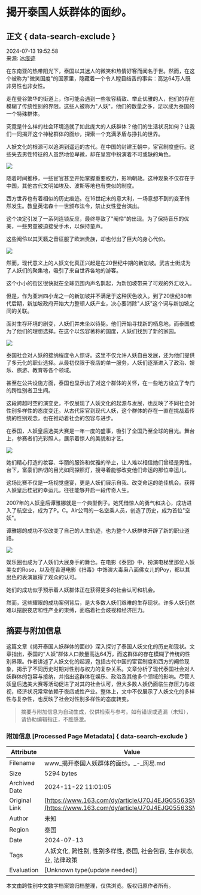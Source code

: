 # 揭开泰国人妖群体的面纱。

## 正文 { data-search-exclude }


2024-07-13 19:52:58  
来源: [冰痕迹](https://www.163.com/dy/media/T1684331141485.html)  

在东南亚的热带阳光下，泰国以其迷人的微笑和热情好客而闻名于世。然而，在这个被称为"微笑国度"的国家里，隐藏着一个令人瞠目结舌的事实：高达64万人既非男性也非女性。

走在曼谷繁华的街道上，你可能会遇到一些妆容精致、举止优雅的人，他们的存在模糊了传统性别的界限。这些人被称为"人妖"，他们的数量之多，足以成为泰国的一个特殊群体。

究竟是什么样的社会环境造就了如此庞大的人妖群体？他们的生活状况如何？让我们一同揭开这个神秘群体的面纱，探索一个充满矛盾与挣扎的世界。

人妖文化的根源可以追溯到遥远的古代。在中国的封建王朝中，宦官制度盛行。这些失去男性特征的人虽然地位卑微，却在皇宫中扮演着不可或缺的角色。

![](https://nimg.ws.126.net/?url=http%3A%2F%2Fdingyue.ws.126.net%2F2024%2F0713%2F7ad3517aj00sgk8ue003ed000xc00p0m.jpg&thumbnail=660x2147483647&quality=80&type=jpg)

随着时间推移，一些宦官甚至开始掌握重要权力，影响朝政。这种现象不仅存在于中国，其他古代文明如埃及、波斯等地也有类似的制度。

西方世界也有着相似的历史痕迹。在16世纪末的意大利，一场意想不到的变革悄然发生。教皇英诺森十一世颁布法令，禁止女性登台演出。

这个决定引发了一系列连锁反应，最终导致了"阉伶"的出现。为了保持音乐的优美，一些男童被迫接受手术，以保持童声。

这些阉伶以其天籁之音征服了欧洲贵族，却也付出了巨大的身心代价。

![](https://nimg.ws.126.net/?url=http%3A%2F%2Fdingyue.ws.126.net%2F2024%2F0713%2F95a67c5bj00sgk8ue002bd000zc00msm.jpg&thumbnail=660x2147483647&quality=80&type=jpg)

然而，现代意义上的人妖文化真正兴起是在20世纪中期的新加坡。武吉士街成为了人妖们的聚集地，吸引了来自世界各地的游客。

这个小小的街区很快就在全球范围内声名鹊起，为新加坡带来了可观的外汇收入。

但是，作为亚洲四小龙之一的新加坡并不满足于这种灰色收入。到了20世纪80年代后期，新加坡政府开始大力整顿人妖产业，决心要消除"人妖"这个词与新加坡之间的关联。

面对生存环境的剧变，人妖们并未坐以待毙。他们开始寻找新的栖息地，而泰国成为了他们的理想选择。在这个以包容著称的国度，人妖们找到了新的家园。

![](https://nimg.ws.126.net/?url=http%3A%2F%2Fdingyue.ws.126.net%2F2024%2F0713%2F0a4ac9a5j00sgk8ue00gxd000js00czm.jpg&thumbnail=660x2147483647&quality=80&type=jpg)

泰国社会对人妖的接纳程度令人惊讶。这里不仅允许人妖自由发展，还为他们提供了多元化的职业选择。从最初仅限于夜店的单一服务，人妖们逐渐进入了政治、娱乐、旅游、教育等各个领域。

甚至在公共设施方面，泰国也显示出了对这个群体的关怀，在一些地方设立了专门的跨性别者卫生间。

这段跨越时空的演变史，不仅展现了人妖文化的起源与发展，也反映了不同社会对性别多样性的态度变迁。从古代宦官到现代人妖，这个群体的存在一直在挑战着传统的性别观念，也在推动着社会的包容与进步。

在泰国，人妖皇后选美大赛是一年一度的盛事，吸引了全国乃至全球的目光。舞台上，参赛者们光彩照人，展示着惊人的美貌和才艺。

![](https://nimg.ws.126.net/?url=http%3A%2F%2Fdingyue.ws.126.net%2F2024%2F0713%2F300b1315j00sgk8ue002dd000p000gom.jpg&thumbnail=660x2147483647&quality=80&type=jpg)

她们精心打造的妆容、华丽的服饰和优雅的举止，让人难以相信她们曾经是男性。台下，富豪们热切的目光如同探照灯，搜寻着能够改变他们命运的那位幸运儿。

这场比赛不仅是一场视觉盛宴，更是人妖们展示自我、改变命运的绝佳机会。获得人妖皇后桂冠的幸运儿，往往能够开启一段传奇人生。

2007年的人妖皇后谭雅娜就是一个典型例子。她凭借惊人的勇气和决心，成功进入了航空业，成为了P。C。Air公司的一名空乘人员，创造了历史，成为首位"空妖"。

谭雅娜的成功不仅改变了自己的人生轨迹，也为整个人妖群体开辟了新的职业道路。

![](https://nimg.ws.126.net/?url=http%3A%2F%2Fdingyue.ws.126.net%2F2024%2F0713%2F7a9ed413j00sgk8ue003pd000zk00qom.jpg&thumbnail=660x2147483647&quality=80&type=jpg)

娱乐圈也成为了人妖们大展身手的舞台。在电影《泰囧》中，扮演电梯里那位人妖美女的Rose，以及在香港电影《扫毒》中饰演大毒枭八面佛女儿的Poy，都以其出色的表演赢得了观众的认可。

她们的成功似乎预示着人妖群体正在获得更多的社会认可和机会。

然而，这些耀眼的成功案例背后，是大多数人妖们艰难的生存现状。许多人妖仍然难以摆脱夜店和性产业的束缚，面临着社会歧视和经济压力。
<!-- tcd_original_link https://www.163.com/dy/article/J70J4EJG05563SMW.html -->
## 摘要与附加信息

<!-- tcd_abstract -->
这篇文章《揭开泰国人妖群体的面纱》深入探讨了泰国人妖文化的历史和现状。文章指出，泰国的“人妖”群体人口数量高达64万，而这群体的存在模糊了传统的性别界限。作者讲述了人妖文化的起源，包括古代中国的宦官制度和西方的阉伶现象，揭示了不同历史时期对性别与权力的复杂关系。文章分析了现代泰国社会对人妖群体的包容与接纳，并指出这群体在娱乐、政治及其他多个领域的影响。尽管人妖皇后选美大赛等活动促进了对其的社会认可，但大多数人妖仍面临生存压力与歧视，经济状况常常依赖于夜店或性产业。整体上，文中不仅展示了人妖文化的多样性与复杂性，也反映了社会对性别多样性的态度转变。
<!-- tcd_abstract_end -->

> 摘要与附加信息为自动生成，仅供检索与参考。如有错误或遗漏（未知），请协助编辑指正，不胜感激。

### 附加信息 [Processed Page Metadata] { data-search-exclude }

| Attribute       | Value                                  |
|-----------------|----------------------------------------|
| Filename        | www_揭开泰国人妖群体的面纱。_-_网易.md                             |
| Size            | 5294 bytes                           |
| Archived Date   | 2024-11-22 11:01:05                             |
| Original Link   | [https://www.163.com/dy/article/J70J4EJG05563SMW.html](https://www.163.com/dy/article/J70J4EJG05563SMW.html)                       |
| Author          | 未知                               |
| Region          | 泰国                               |
| Date            | 2024-07-13                                 |
| Tags            | 人妖文化, 跨性别, 性别多样性, 泰国, 社会包容, 生存状态, 娱乐行业, 法律政策                                 |
| Evaluation            | [Unknown type(update needed)]                                 |
<!-- tcd_table_end -->

本文由跨性别中文数字档案馆归档整理，仅供浏览。版权归原作者所有。

